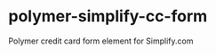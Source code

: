 polymer-simplify-cc-form
========================

Polymer credit card form element for Simplify.com
